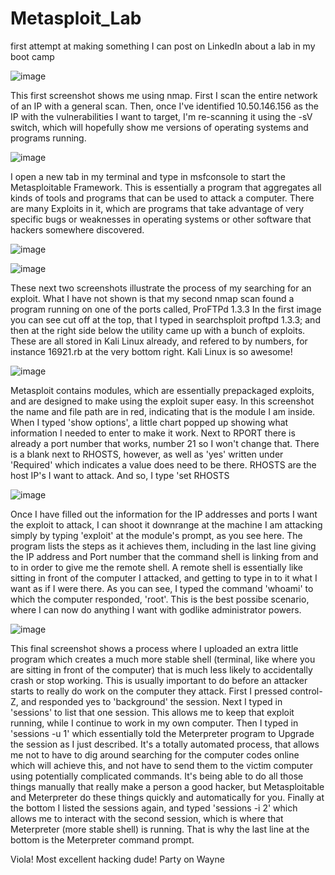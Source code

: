# Metasploit_Lab
first attempt at making something I can post on LinkedIn about a lab in my boot camp

![image](https://user-images.githubusercontent.com/83624183/117094337-cb854680-ad20-11eb-88ea-a0049748dffa.png)


This first screenshot shows me using nmap. First I scan the entire network of an IP with a general scan. 
Then, once I've identified 10.50.146.156 as the IP with the vulnerabilities I want to target, I'm re-scanning
it using the -sV switch, which will hopefully show me versions of operating systems and programs running.

![image](https://user-images.githubusercontent.com/83624183/116955136-ed15fd80-ac4e-11eb-8b29-c9bb34135356.png)

I open a new tab in my terminal and type in msfconsole to start the Metasploitable Framework. This is essentially
a program that aggregates all kinds of tools and programs that can be used to attack a computer. There are many
Exploits in it, which are programs that take advantage of very specific bugs or weaknesses in operating systems
or other software that hackers somewhere discovered. 

![image](https://user-images.githubusercontent.com/83624183/116955333-7decd900-ac4f-11eb-8d45-7cdf2eca66da.png)

![image](https://user-images.githubusercontent.com/83624183/116955380-a07ef200-ac4f-11eb-9bfc-73ba55cbd596.png)

These next two screenshots illustrate the process of my searching for an exploit. What I have not shown is that
my second nmap scan found a program running on one of the ports called, ProFTPd 1.3.3 
In the first image you can see cut off at the top, that I typed in searchsploit proftpd 1.3.3; and then at the
right side below the utility came up with a bunch of exploits. These are all stored in Kali Linux already, and
refered to by numbers, for instance 16921.rb at the very bottom right. Kali Linux is so awesome!

![image](https://user-images.githubusercontent.com/83624183/117094371-e061da00-ad20-11eb-8216-f96a454bdc7f.png)


Metasploit contains modules, which are essentially prepackaged exploits, and are designed to make using
the exploit super easy. In this screenshot the name and file path are in red, indicating that is the 
module I am inside. When I typed 'show options', a little chart popped up showing what information I needed
to enter to make it work. Next to RPORT there is already a port number that works, number 21 so I won't change
that. There is a blank next to RHOSTS, however, as well as 'yes' written under 'Required' which indicates a 
value does need to be there. RHOSTS are the host IP's I want to attack. And so, I type 'set RHOSTS <Target IP>

![image](https://user-images.githubusercontent.com/83624183/117094391-eeaff600-ad20-11eb-9e63-1f74fcbf7cc1.png)


Once I have filled out the information for the IP addresses and ports I want the exploit to attack, I can shoot 
it downrange at the machine I am attacking simply by typing 'exploit' at the module's prompt, as you see here.
The program lists the steps as it achieves them, including in the last line giving the IP address and Port number
that the command shell is linking from and to in order to give me the remote shell. A remote shell is essentially
like sitting in front of the computer I attacked, and getting to type in to it what I want as if I were there.
As you can see, I typed the command 'whoami' to which the computer responded, 'root'. This is the best possibe
scenario, where I can now do anything I want with godlike administrator powers.

![image](https://user-images.githubusercontent.com/83624183/117094106-1c486f80-ad20-11eb-8016-e6ce50a4cbaa.png)

This final screenshot shows a process where I uploaded an extra little program
which creates a much more stable shell (terminal, like where you are sitting in
front of the computer) that is much less likely to accidentally crash or stop 
working. This is usually important to do before an attacker starts to really do
work on the computer they attack. 
First I pressed control-Z, and responded yes to 'background' the session. Next
I typed in 'sessions' to list that one session. This allows me to keep that
exploit running, while I continue to work in my own computer. 
Then I typed in 'sessions -u 1' which essentially told the Meterpreter 
program to Upgrade the session as I just described. It's a totally automated
process, that allows me not to have to dig around searching for the computer
codes online which will achieve this, and not have to send them to the victim
computer using potentially complicated commands. It's being able to do all those
things manually that really make a person a good hacker, but Metasploitable and 
Meterpreter do these things quickly and automatically for you.
Finally at the bottom I listed the sessions again, and typed 'sessions -i 2' which
allows me to interact with the second session, which is where that Meterpreter
(more stable shell) is running. That is why the last line at the bottom is the
Meterpreter command prompt.

Viola! Most excellent hacking dude! Party on Wayne






